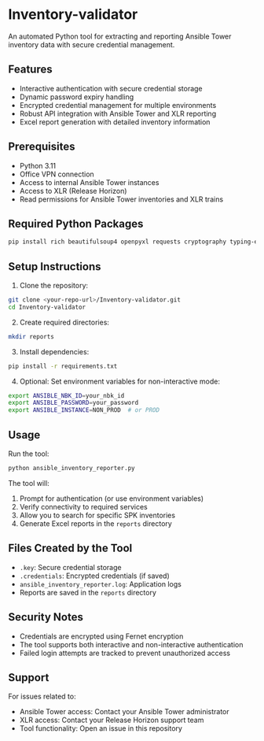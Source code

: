 # Inventory-validator

An automated Python tool for extracting and reporting Ansible Tower inventory data with secure credential management.

## Features

- Interactive authentication with secure credential storage
- Dynamic password expiry handling
- Encrypted credential management for multiple environments
- Robust API integration with Ansible Tower and XLR reporting
- Excel report generation with detailed inventory information

## Prerequisites

- Python 3.11
- Office VPN connection
- Access to internal Ansible Tower instances
- Access to XLR (Release Horizon)
- Read permissions for Ansible Tower inventories and XLR trains

## Required Python Packages

```bash
pip install rich beautifulsoup4 openpyxl requests cryptography typing-extensions
```

## Setup Instructions

1. Clone the repository:
```bash
git clone <your-repo-url>/Inventory-validator.git
cd Inventory-validator
```

2. Create required directories:
```bash
mkdir reports
```

3. Install dependencies:
```bash
pip install -r requirements.txt
```

4. Optional: Set environment variables for non-interactive mode:
```bash
export ANSIBLE_NBK_ID=your_nbk_id
export ANSIBLE_PASSWORD=your_password
export ANSIBLE_INSTANCE=NON_PROD  # or PROD
```

## Usage

Run the tool:
```bash
python ansible_inventory_reporter.py
```

The tool will:
1. Prompt for authentication (or use environment variables)
2. Verify connectivity to required services
3. Allow you to search for specific SPK inventories
4. Generate Excel reports in the `reports` directory

## Files Created by the Tool

- `.key`: Secure credential storage
- `.credentials`: Encrypted credentials (if saved)
- `ansible_inventory_reporter.log`: Application logs
- Reports are saved in the `reports` directory

## Security Notes

- Credentials are encrypted using Fernet encryption
- The tool supports both interactive and non-interactive authentication
- Failed login attempts are tracked to prevent unauthorized access

## Support

For issues related to:
- Ansible Tower access: Contact your Ansible Tower administrator
- XLR access: Contact your Release Horizon support team
- Tool functionality: Open an issue in this repository
